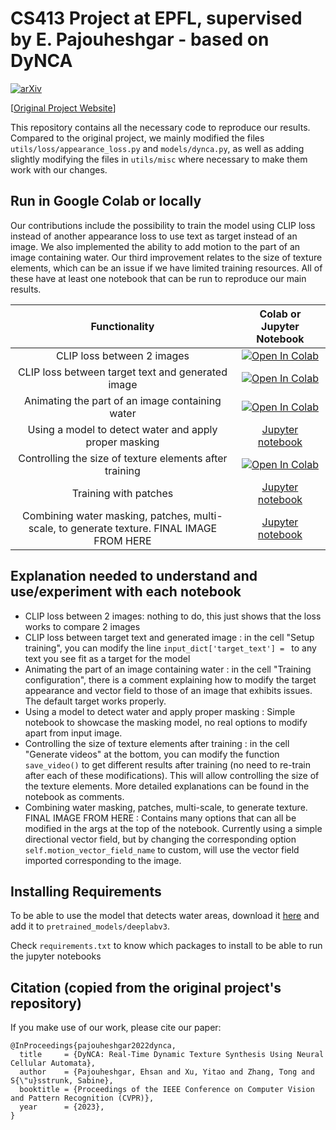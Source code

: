 # CS413 Project at EPFL, supervised by E. Pajouheshgar - based on DyNCA

[![arXiv](https://img.shields.io/badge/arXiv-2108.00946-b31b1b.svg)](https://arxiv.org/abs/2211.11417)

[[Original Project Website](https://dynca.github.io/)]

This repository contains all the necessary code to reproduce our results.
Compared to the original project, we mainly modified the files `utils/loss/appearance_loss.py` and `models/dynca.py`, as well as adding slightly modifying the files in `utils/misc` where necessary to make them work with our changes.

## Run in Google Colab or locally

Our contributions include the possibility to train the model using CLIP loss instead of another appearance loss to use text as target instead of an image. We also implemented the ability to add motion to the part of an image containing water. Our third improvement relates to the size of texture elements, which can be an issue if we have limited training resources. All of these have at least one notebook that can be run to reproduce our main results.

| **Functionality** | **Colab or Jupyter Notebook**|
|:-----------------:|:------------------:|
| CLIP loss between 2 images | [![Open In Colab](https://colab.research.google.com/assets/colab-badge.svg)](https://colab.research.google.com/drive/1ZbjToOcnUyVwtrsXRjgVqT5pKgIzOCgr) |
| CLIP loss between target text and generated image | [![Open In Colab](https://colab.research.google.com/assets/colab-badge.svg)](https://colab.research.google.com/drive/17IPqQlnjPd5_4x_WLg5uIovtKNWketcA) |
| Animating the part of an image containing water | [![Open In Colab](https://colab.research.google.com/assets/colab-badge.svg)](https://colab.research.google.com/drive/1yA1pRRDnXzf2NY_E_FI6MtwjNdzhjip3) |
| Using a model to detect water and apply proper masking | [Jupyter notebook](notebooks/water_segmentation.ipynb) |
| Controlling the size of texture elements after training | [![Open In Colab](https://colab.research.google.com/assets/colab-badge.svg)](https://colab.research.google.com/drive/1MWuwxoUd-oLUP3k1hWe9EQ4QuUvguJjt) |
| Training with patches | [Jupyter notebook](notebooks/patch_tests.ipynb) |
| Combining water masking, patches, multi-scale, to generate texture. FINAL IMAGE FROM HERE | [Jupyter notebook](notebooks/vector_field_motion_water_masked.ipynb) |

## Explanation needed to understand and use/experiment with each notebook

* CLIP loss between 2 images: nothing to do, this just shows that the loss works to compare 2 images
* CLIP loss between target text and generated image : in the cell "Setup training", you can modify the line `input_dict['target_text'] = ` to any text you see fit as a target for the model
* Animating the part of an image containing water : in the cell "Training configuration", there is a comment explaining how to modify the target appearance and vector field to those of an image that exhibits issues. The default target works properly.
* Using a model to detect water and apply proper masking : Simple notebook to showcase the masking model, no real options to modify apart from input image.
* Controlling the size of texture elements after training : in the cell "Generate videos" at the bottom, you can modify the function `save_video()` to get different results after training (no need to re-train after each of these modifications). This will allow controlling the size of the texture elements. More detailed explanations can be found in the notebook as comments.
* Combining water masking, patches, multi-scale, to generate texture. FINAL IMAGE FROM HERE : Contains many options that can all be modified in the args at the top of the notebook. Currently using a simple directional vector field, but by changing the corresponding option `self.motion_vector_field_name` to custom, will use the vector field imported corresponding to the image. 

## Installing Requirements

To be able to use the model that detects water areas, download it [here](https://drive.google.com/drive/folders/1q8W_CGnMSOsaB3TGTrSabuX-oZ89vusw?usp=sharing) and add it to `pretrained_models/deeplabv3`.

Check `requirements.txt` to know which packages to install to be able to run the jupyter notebooks

## Citation (copied from the original project's repository)

If you make use of our work, please cite our paper:

```
@InProceedings{pajouheshgar2022dynca,
  title     = {DyNCA: Real-Time Dynamic Texture Synthesis Using Neural Cellular Automata},
  author    = {Pajouheshgar, Ehsan and Xu, Yitao and Zhang, Tong and S{\"u}sstrunk, Sabine},
  booktitle = {Proceedings of the IEEE Conference on Computer Vision and Pattern Recognition (CVPR)},
  year      = {2023},
}
```
